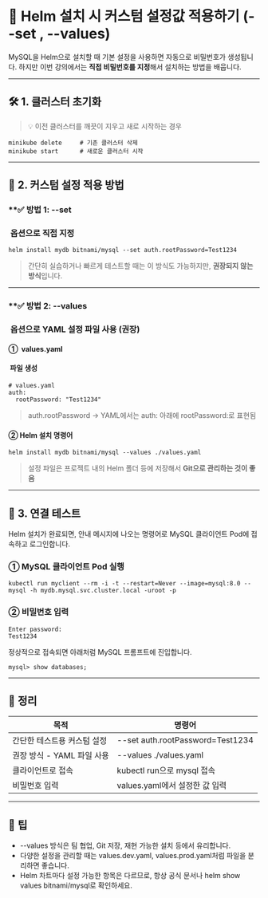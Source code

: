 
# **🔐 Helm 설치 시 커스텀 설정값 적용하기 (--set , --values)**

MySQL을 Helm으로 설치할 때 기본 설정을 사용하면 자동으로 비밀번호가 생성됩니다.
하지만 이번 강의에서는 **직접 비밀번호를 지정**해서 설치하는 방법을 배웁니다.

---

## **🛠️ 1. 클러스터 초기화**

> 💡 이전 클러스터를 깨끗이 지우고 새로 시작하는 경우

```
minikube delete     # 기존 클러스터 삭제
minikube start      # 새로운 클러스터 시작
```

---

## **🧪 2. 커스텀 설정 적용 방법**

### **✅ 방법 1:  --set

###  **옵션으로 직접 지정**

```
helm install mydb bitnami/mysql --set auth.rootPassword=Test1234
```

> 간단히 실습하거나 빠르게 테스트할 때는 이 방식도 가능하지만, **권장되지 않는 방식**입니다.

---

### **✅ 방법 2:  --values

###  **옵션으로 YAML 설정 파일 사용 (권장)**

#### **①**  values.yaml

####  **파일 생성**

```
# values.yaml
auth:
  rootPassword: "Test1234"
```

> auth.rootPassword → YAML에서는 auth: 아래에 rootPassword:로 표현됨

#### **② Helm 설치 명령어**

```
helm install mydb bitnami/mysql --values ./values.yaml
```

> 설정 파일은 프로젝트 내의 Helm 폴더 등에 저장해서 **Git으로 관리하는 것이 좋음**

---

## **🔗 3. 연결 테스트**

Helm 설치가 완료되면, 안내 메시지에 나오는 명령어로 MySQL 클라이언트 Pod에 접속하고 로그인합니다.

### **① MySQL 클라이언트 Pod 실행**

```
kubectl run myclient --rm -i -t --restart=Never --image=mysql:8.0 -- mysql -h mydb.mysql.svc.cluster.local -uroot -p
```

### **② 비밀번호 입력**

```
Enter password:
Test1234
```

정상적으로 접속되면 아래처럼 MySQL 프롬프트에 진입합니다.

```
mysql> show databases;
```


---

## **📌 정리**

|**목적**|**명령어**|
|---|---|
|간단한 테스트용 커스텀 설정|--set auth.rootPassword=Test1234|
|권장 방식 - YAML 파일 사용|--values ./values.yaml|
|클라이언트로 접속|kubectl run으로 mysql 접속|
|비밀번호 입력|values.yaml에서 설정한 값 입력|

---

## **🧠 팁**

- --values 방식은 팀 협업, Git 저장, 재현 가능한 설치 등에서 유리합니다.
- 다양한 설정을 관리할 때는 values.dev.yaml, values.prod.yaml처럼 파일을 분리하면 좋습니다.
- Helm 차트마다 설정 가능한 항목은 다르므로, 항상 공식 문서나 helm show values bitnami/mysql로 확인하세요.
